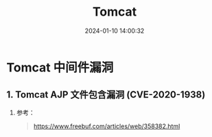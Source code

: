 ﻿---
title: Tomcat
categories:
- Network_Security
- Web
- Middleware
- Tomcat
tags:
- Network_Security
date: 2024-01-10 14:00:32
---

# Tomcat 中间件漏洞

## 1. Tomcat AJP 文件包含漏洞 (CVE-2020-1938)

1. 参考：

    > https://www.freebuf.com/articles/web/358382.html

